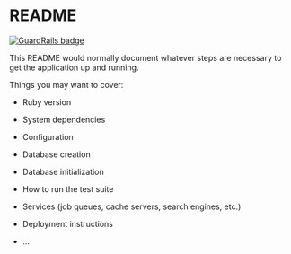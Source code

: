# README

[![GuardRails badge](https://badges.production.guardrails.io/shtakai/meal_plan.svg)](https://www.guardrails.io)

This README would normally document whatever steps are necessary to get the
application up and running.

Things you may want to cover:

* Ruby version

* System dependencies

* Configuration

* Database creation

* Database initialization

* How to run the test suite

* Services (job queues, cache servers, search engines, etc.)

* Deployment instructions

* ...
